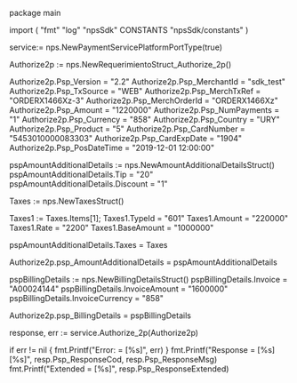 package main

import (
        "fmt"
        "log"
        "npsSdk"
        CONSTANTS "npsSdk/constants"
)

service:= nps.NewPaymentServicePlatformPortType(true)

Authorize2p := nps.NewRequerimientoStruct_Authorize_2p()

Authorize2p.Psp_Version = "2.2"
Authorize2p.Psp_MerchantId = "sdk_test"
Authorize2p.Psp_TxSource = "WEB"
Authorize2p.Psp_MerchTxRef = "ORDERX1466Xz-3"
Authorize2p.Psp_MerchOrderId = "ORDERX1466Xz"
Authorize2p.Psp_Amount = "1220000"
Authorize2p.Psp_NumPayments = "1"
Authorize2p.Psp_Currency = "858"
Authorize2p.Psp_Country = "URY"
Authorize2p.Psp_Product = "5"
Authorize2p.Psp_CardNumber = "5453010000083303"
Authorize2p.Psp_CardExpDate = "1904"
Authorize2p.Psp_PosDateTime = "2019-12-01 12:00:00"

pspAmountAdditionalDetails := nps.NewAmountAdditionalDetailsStruct()
pspAmountAdditionalDetails.Tip = "20"
pspAmountAdditionalDetails.Discount = "1"

Taxes := nps.NewTaxesStruct()

Taxes1 := Taxes.Items[1];
Taxes1.TypeId = "601"
Taxes1.Amount = "220000"
Taxes1.Rate = "2200"
Taxes1.BaseAmount = "1000000"


pspAmountAdditionalDetails.Taxes = Taxes

Authorize2p.psp_AmountAdditionalDetails = pspAmountAdditionalDetails

pspBillingDetails := nps.NewBillingDetailsStruct()
pspBillingDetails.Invoice = "A00024144"
pspBillingDetails.InvoiceAmount = "1600000"
pspBillingDetails.InvoiceCurrency = "858"

Authorize2p.psp_BillingDetails = pspBillingDetails

response, err := service.Authorize_2p(Authorize2p)

if err != nil {
    fmt.Printf("Error: = [%s]", err)
}
fmt.Printf("Response = [%s] [%s]", resp.Psp_ResponseCod, resp.Psp_ResponseMsg)
fmt.Printf("Extended = [%s]", resp.Psp_ResponseExtended)



